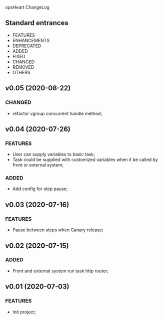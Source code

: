 opsHeart ChangeLog

## Standard entrances
+ FEATURES
+ ENHANCEMENTS
+ DEPRECATED
+ ADDED
+ FIXED
+ CHANGED
+ REMOVED
+ OTHERS

## v0.05 (2020-08-22)
### CHANGED
+ refactor vgroup concurrent handle method;

## v0.04 (2020-07-26)
### FEATURES
+ User can supply variables to basic task;
+ Task could be supplied with customized variables when it be called by front or external system;
### ADDED
+ Add config for step pause;

## v0.03 (2020-07-16)
### FEATURES
+ Pause between steps when Canary release;

## v0.02 (2020-07-15)
### ADDED
+ Front and external system run task http router;

## v0.01 (2020-07-03)
### FEATURES
+ Init project;

